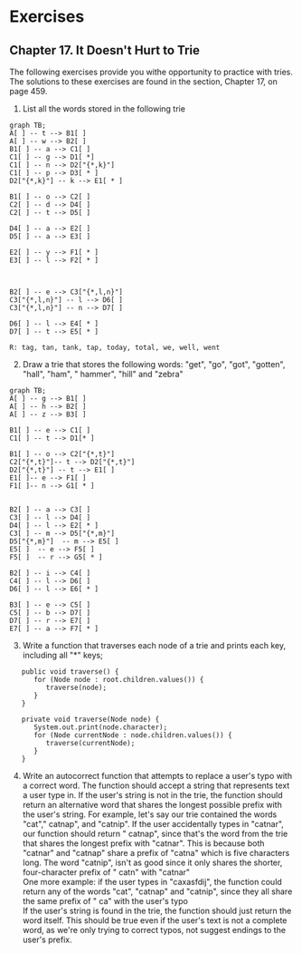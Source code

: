 # Exercises

## Chapter 17. It Doesn't Hurt to Trie

The following exercises provide you withe opportunity to practice with tries. The
solutions to these exercises are found in the section, Chapter 17, on page 459.

1. List all the words stored in the following trie

```mermaid
graph TB;
A[ ] -- t --> B1[ ]
A[ ] -- w --> B2[ ]
B1[ ] -- a --> C1[ ]
C1[ ] -- g --> D1[ *]
C1[ ] -- n --> D2["{*,k}"]
C1[ ] -- p --> D3[ * ]
D2["{*,k}"] -- k --> E1[ * ]

B1[ ] -- o --> C2[ ]
C2[ ] -- d --> D4[ ]
C2[ ] -- t --> D5[ ]

D4[ ] -- a --> E2[ ]
D5[ ] -- a --> E3[ ]

E2[ ] -- y --> F1[ * ]
E3[ ] -- l --> F2[ * ]



B2[ ] -- e --> C3["{*,l,n}"]
C3["{*,l,n}"] -- l --> D6[ ]
C3["{*,l,n}"] -- n --> D7[ ]

D6[ ] -- l --> E4[ * ]
D7[ ] -- t --> E5[ * ]
```

``R: tag, tan, tank, tap, today, total, we, well, went``

2. Draw a trie that stores the following words: "get", "go", "got", "gotten", "hall", "ham", "
   hammer", "hill" and "zebra"

```mermaid
graph TB;
A[ ] -- g --> B1[ ]
A[ ] -- h --> B2[ ]
A[ ] -- z --> B3[ ]

B1[ ] -- e --> C1[ ]
C1[ ] -- t --> D1[* ]

B1[ ] -- o --> C2["{*,t}"]
C2["{*,t}"]-- t --> D2["{*,t}"]
D2["{*,t}"] -- t --> E1[ ]
E1[ ]-- e --> F1[ ]
F1[ ]-- n --> G1[ * ]


B2[ ] -- a --> C3[ ]
C3[ ] -- l --> D4[ ]
D4[ ] -- l --> E2[ * ]
C3[ ] -- m --> D5["{*,m}"]
D5["{*,m}"]  -- m --> E5[ ]
E5[ ]  -- e --> F5[ ]
F5[ ]  -- r --> G5[ * ]

B2[ ] -- i --> C4[ ]
C4[ ] -- l --> D6[ ]
D6[ ] -- l --> E6[ * ]

B3[ ] -- e --> C5[ ]
C5[ ] -- b --> D7[ ]
D7[ ] -- r --> E7[ ]
E7[ ] -- a --> F7[ * ]
```

3. Write a function that traverses each node of a trie and prints each key, including all "*" keys;

````
   public void traverse() {
      for (Node node : root.children.values()) {
         traverse(node);
      }
   }

   private void traverse(Node node) {
      System.out.print(node.character);
      for (Node currentNode : node.children.values()) {
         traverse(currentNode);
      }
   }
````

4. Write an autocorrect function that attempts to replace a user's typo with a correct word. The
   function should accept a string that represents text a user type in. If the user's string is not
   in the trie, the function should return an alternative word that shares the longest possible
   prefix with the user's string. For example, let's say our trie contained the words "cat","
   catnap", and "catnip". If the user accidentally types in "catnar", our function should return "
   catnap", since that's the word from the trie that shares the longest prefix with "catnar". This
   is because both "catnar" and "catnap" share a prefix of "catna" which is five characters long.
   The word "catnip", isn't as good since it only shares the shorter, four-character prefix of "
   catn" with "catnar"<br/> One more example: if the user types in "caxasfdij", the function could
   return any of the words "cat", "catnap" and "catnip", since they all share the same prefix of "
   ca" with the user's typo<br/> If the user's string is found in the trie, the function should
   just return the word itself. This should be true even if the user's text is not a complete word,
   as we're only trying to correct typos, not suggest endings to the user's prefix.